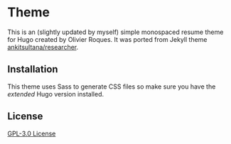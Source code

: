 # Theme

This is an (slightly updated by myself) simple monospaced resume theme for Hugo created by Olivier Roques. It was ported from Jekyll theme
[ankitsultana/researcher](https://github.com/ankitsultana/researcher).

## Installation
This theme uses Sass to generate CSS files so make sure you have the
*extended* Hugo version installed.

## License
[GPL-3.0 License](https://github.com/ojroques/hugo-researcher/blob/master/LICENSE)
